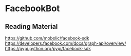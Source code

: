 # FacebookBot

## Reading Material
https://github.com/mobolic/facebook-sdk
https://developers.facebook.com/docs/graph-api/overview/
https://pypi.python.org/pypi/facebook-sdk
